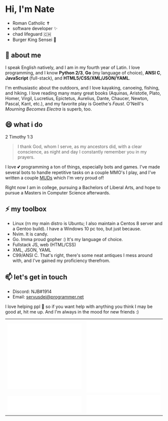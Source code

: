 # Hi, I'm Nate

 - Roman Catholic ✝️
 - software developer ✨
 - chad lifeguard 🇨🇭
 - Burger King Sensei 🍔

## 🔭 about me

I speak English natively, and I am in my fourth year of Latin. I love programming, and I know **Python 2/3**, **Go** (my language of choice), **ANSI C**, **JavaScript** (full-stack), and **HTML5/CSS/XML/JSON/YAML**.

I'm enthusiastic about the outdoors, and I love kayaking, canoeing, fishing, and hiking. I love reading many many great books (Aquinas, Aristotle, Plato, Homer, Virgil, Lucretius, Epictetus, Aurelius, Dante, Chaucer, Newton, Pascal, Kant, etc.), and my favorite play is Goethe's *Faust*. O'Neill's *Mourning Becomes Electra* is superb, too.

## 😄 what i do

2 Timothy 1:3
<blockquote>
  I thank God, whom I serve, as my ancestors did, with a clear conscience, as night and day I constantly remember you in my prayers.
</blockquote>

I love 💕 programming a ton of things, especially bots and games. I've made several bots to handle repetitive tasks on a couple MMO's I play, and I've written a couple [MUDs](http://www.wikipedia.org/wiki/MUD) which I'm very proud of!

Right now I am in college, pursuing a Bachelors of Liberal Arts, and hope to pursue a Masters in Computer Science afterwards.

## ⚡ my toolbox
 - Linux (rn my main distro is Ubuntu; I also maintain a Centos 8 server and a Gentoo build). I have a Windows 10 pc too, but just because.
 - Nvim. It is candy.
 - Go. Imma proud gopher :) It's my language of choice.
 - Fullstack JS, web (HTML/CSS)
 - XML, JSON, YAML
 - C99/ANSI C. That's right, there's some neat antiques I mess around with, and I've gained my proficiency therefrom.

## 📫 let's get in touch

 - Discord: NJB#1914
 - Email: servusdei@programmer.net

I love helping ppl 👯 so if you want help with anything you think I may be good at, hit me up. And I'm always in the mood for new friends :)


<table>
  <tr>
    <td align="center">
      <img src="https://github.com/servusdei2018/servusdei2018/blob/main/metrics.classic.svg">
    </td>
    <td align="center">
      <img src="https://github.com/servusdei2018/servusdei2018/blob/main/metrics.plugin.achievements.svg">
    </td>
  </tr>
  <tr>
    <td align="center">
      <img src="https://github.com/servusdei2018/servusdei2018/blob/main/metrics.plugin.languages.svg">
    </td>
    <td align="center">
      <img src="https://github.com/servusdei2018/servusdei2018/blob/main/metrics.plugin.reactions.svg">
    </td>
  </tr>
</table>
